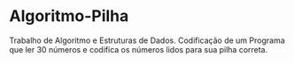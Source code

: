 # Algoritmo-Pilha
Trabalho de Algoritmo e Estruturas de Dados.
Codificação de um Programa que ler 30 números e codifica os números lidos para sua pilha correta.
